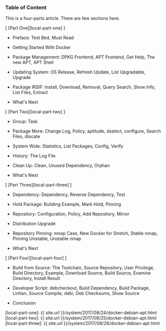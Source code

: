 ### Table of Content

This is a four-parts article.
There are few sections here.

[ [Part One][local-part-one] ]

*	Preface: Test Bed, Must Read

*	Getting Started With Docker

*	Package Management: DPKG Frontend, APT Frontend, Get Help, The new APT, APT Shell

*	Updating System: OS Release, Refresh Update, List Upgradable, Upgrade

*	Package IRSIF: Install, Download, Removal, Query Search, Show Info, List Files, Extract

*	What's Next

[ [Part Two][local-part-two] ]

*	Group: Task

*	Package More: Change Log, Policy, aptitude, dselect, configure, Search Files, dlocate

*	System Wide: Statistics, List Packages, Config, Verify

*	History: The Log File

*	Clean Up: Clean, Unused Dependency, Orphan

*	What's Next

[ [Part Three][local-part-three] ]

*	Dependency: Dependency, Reverse Dependency, Test

*	Hold Package: Building Example, Mark Hold, Pinning

*	Repository: Configuration, Policy, Add Repository, Mirror

*	Distribution Upgrade

*	Repository Pinning: nmap Case, New Docker for Stretch, Stable nmap, Pinning Unstable, Unstable nmap

*	What's Next

[ [Part Four][local-part-four] ]

*	Build from Source: The Toolchain, Source Repository, User Privilege, Build Directory, Example, Download Source, Build Source, Examine Directory, Install Result

*	Developer Script: debcheckout, Build Dependency, Build Package, Lintian, Source Compile, debi, Deb Checksums, Show Source

*	Conclusion

[//]: <> ( -- -- -- links below -- -- -- )

[local-part-one]:   {{ site.url }}/system/2017/08/24/docker-debian-apt.html
[local-part-two]:   {{ site.url }}/system/2017/08/25/docker-debian-apt.html
[local-part-three]: {{ site.url }}/system/2017/08/26/docker-debian-apt.html
